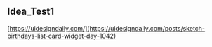 ## Idea_Test1

[https://uidesigndaily.com/](https://uidesigndaily.com/posts/sketch-birthdays-list-card-widget-day-1042)
